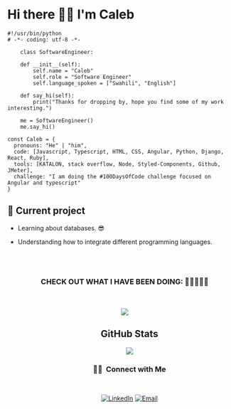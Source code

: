 # Hi there 👋🏾 I'm Caleb

``` 
#!/usr/bin/python  
# -*- coding: utf-8 -*-
   
    class SoftwareEngineer:  
 
    def __init__(self):
        self.name = "Caleb"  
        self.role = "Software Engineer"
        self.language_spoken = ["Swahili", "English"]

    def say_hi(self):
        print("Thanks for dropping by, hope you find some of my work interesting.")   

    me = SoftwareEngineer()
    me.say_hi()
``` 
```
const Caleb = {
  pronouns: "He" | "him",  
  code: [Javascript, Typescript, HTML, CSS, Angular, Python, Django, React, Ruby], 
  tools: [KATALON, stack overflow, Node, Styled-Components, Github, JMeter],
  challenge: "I am doing the #100DaysOfCode challenge focused on Angular and typescript" 
}
```

## 🌱 Current project
* Learning about databases. 😎
* Understanding how to integrate different programming languages. 

  <div align="center">
    <br>
    <br>
    <h3>CHECK OUT WHAT I HAVE BEEN DOING: 🤪🤖🤪🤖🤪</h3>
    <br>
    <br>
    
    <a href="https://github.com/anuraghazra/github-readme-stats" style="margin-left:.5%;">
    
    </a>
    <a href="https://github.com/anuraghazra/convoychat" style="margin-right:.5%;">
    <img align="center" src="https://github-readme-stats.vercel.app/api/top-langs/?username=Calebbii&layout=compact" />
    </a>
  </div>
  
<div align='center' style="margin-left:1.2cm">
<h2>GitHub Stats</h2>
<a align="center"href="https://readme-stats-cfgj2cxdy.vercel.app/api?username=Calebbii&count_private=true&show_icons=true&theme=cobalt">
  <img align="center" src = "https://github-readme-streak-stats.herokuapp.com/?user=Calebbii&">
</a><br>

<h3 align="center"> 🤝🏻 &nbsp;Connect with Me </h3><br>

<p align="center">
<a href="https://www.linkedin.com/in/caleb-kiprotich-b141871a6/"><img alt="LinkedIn" src="https://img.shields.io/badge/LinkedIn-Caleb%20Kiprotich Bii-blue?style=flat-square&logo=linkedin"></a>
<a href="mailto:biicaleb316@gmail.com"><img alt="Email" src="https://img.shields.io/badge/Email-biicaleb316%40gmail.com-blue?style=flat-square&logo=gmail"></a>
 
</p>

</div>


